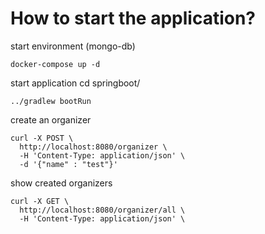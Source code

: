 # How to start the application?

start environment (mongo-db)

    docker-compose up -d

start application
cd springboot/

    ../gradlew bootRun
    
create an organizer

    curl -X POST \
      http://localhost:8080/organizer \
      -H 'Content-Type: application/json' \
      -d '{"name" : "test"}'
      
show created organizers

    curl -X GET \
      http://localhost:8080/organizer/all \
      -H 'Content-Type: application/json' \
